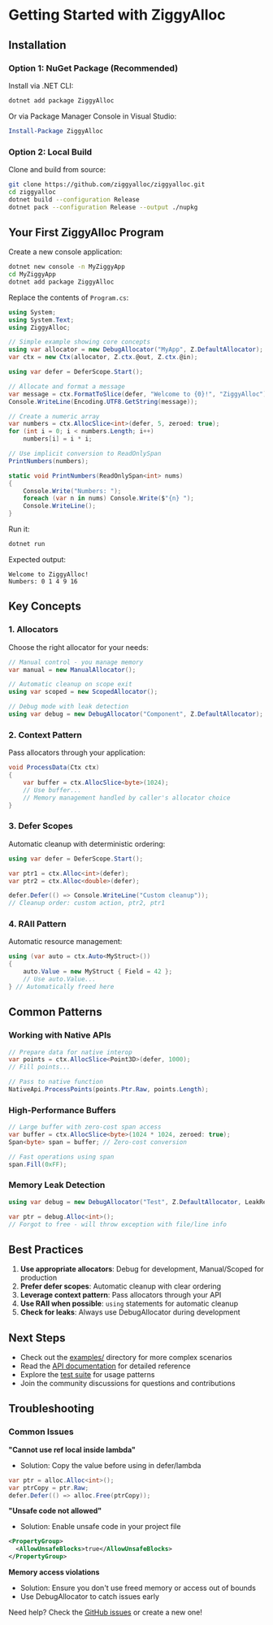 # Getting Started with ZiggyAlloc

## Installation

### Option 1: NuGet Package (Recommended)

Install via .NET CLI:
```bash
dotnet add package ZiggyAlloc
```

Or via Package Manager Console in Visual Studio:
```powershell
Install-Package ZiggyAlloc
```

### Option 2: Local Build

Clone and build from source:
```bash
git clone https://github.com/ziggyalloc/ziggyalloc.git
cd ziggyalloc
dotnet build --configuration Release
dotnet pack --configuration Release --output ./nupkg
```

## Your First ZiggyAlloc Program

Create a new console application:
```bash
dotnet new console -n MyZiggyApp
cd MyZiggyApp
dotnet add package ZiggyAlloc
```

Replace the contents of `Program.cs`:

```csharp
using System;
using System.Text;
using ZiggyAlloc;

// Simple example showing core concepts
using var allocator = new DebugAllocator("MyApp", Z.DefaultAllocator);
var ctx = new Ctx(allocator, Z.ctx.@out, Z.ctx.@in);

using var defer = DeferScope.Start();

// Allocate and format a message
var message = ctx.FormatToSlice(defer, "Welcome to {0}!", "ZiggyAlloc");
Console.WriteLine(Encoding.UTF8.GetString(message));

// Create a numeric array
var numbers = ctx.AllocSlice<int>(defer, 5, zeroed: true);
for (int i = 0; i < numbers.Length; i++)
    numbers[i] = i * i;

// Use implicit conversion to ReadOnlySpan
PrintNumbers(numbers);

static void PrintNumbers(ReadOnlySpan<int> nums)
{
    Console.Write("Numbers: ");
    foreach (var n in nums) Console.Write($"{n} ");
    Console.WriteLine();
}
```

Run it:
```bash
dotnet run
```

Expected output:
```
Welcome to ZiggyAlloc!
Numbers: 0 1 4 9 16
```

## Key Concepts

### 1. Allocators
Choose the right allocator for your needs:

```csharp
// Manual control - you manage memory
var manual = new ManualAllocator();

// Automatic cleanup on scope exit
using var scoped = new ScopedAllocator();

// Debug mode with leak detection
using var debug = new DebugAllocator("Component", Z.DefaultAllocator);
```

### 2. Context Pattern
Pass allocators through your application:

```csharp
void ProcessData(Ctx ctx)
{
    var buffer = ctx.AllocSlice<byte>(1024);
    // Use buffer...
    // Memory management handled by caller's allocator choice
}
```

### 3. Defer Scopes
Automatic cleanup with deterministic ordering:

```csharp
using var defer = DeferScope.Start();

var ptr1 = ctx.Alloc<int>(defer);
var ptr2 = ctx.Alloc<double>(defer);

defer.Defer(() => Console.WriteLine("Custom cleanup"));
// Cleanup order: custom action, ptr2, ptr1
```

### 4. RAII Pattern
Automatic resource management:

```csharp
using (var auto = ctx.Auto<MyStruct>())
{
    auto.Value = new MyStruct { Field = 42 };
    // Use auto.Value...
} // Automatically freed here
```

## Common Patterns

### Working with Native APIs
```csharp
// Prepare data for native interop
var points = ctx.AllocSlice<Point3D>(defer, 1000);
// Fill points...

// Pass to native function
NativeApi.ProcessPoints(points.Ptr.Raw, points.Length);
```

### High-Performance Buffers
```csharp
// Large buffer with zero-cost span access
var buffer = ctx.AllocSlice<byte>(1024 * 1024, zeroed: true);
Span<byte> span = buffer; // Zero-cost conversion

// Fast operations using span
span.Fill(0xFF);
```

### Memory Leak Detection
```csharp
using var debug = new DebugAllocator("Test", Z.DefaultAllocator, LeakReportingMode.Throw);

var ptr = debug.Alloc<int>();
// Forgot to free - will throw exception with file/line info
```

## Best Practices

1. **Use appropriate allocators**: Debug for development, Manual/Scoped for production
2. **Prefer defer scopes**: Automatic cleanup with clear ordering
3. **Leverage context pattern**: Pass allocators through your API
4. **Use RAII when possible**: `using` statements for automatic cleanup
5. **Check for leaks**: Always use DebugAllocator during development

## Next Steps

- Check out the [examples/](examples/) directory for more complex scenarios
- Read the [API documentation](README.md#api-reference) for detailed reference
- Explore the [test suite](tests/) for usage patterns
- Join the community discussions for questions and contributions

## Troubleshooting

### Common Issues

**"Cannot use ref local inside lambda"**
- Solution: Copy the value before using in defer/lambda
```csharp
var ptr = alloc.Alloc<int>();
var ptrCopy = ptr.Raw;
defer.Defer(() => alloc.Free(ptrCopy));
```

**"Unsafe code not allowed"**
- Solution: Enable unsafe code in your project file
```xml
<PropertyGroup>
  <AllowUnsafeBlocks>true</AllowUnsafeBlocks>
</PropertyGroup>
```

**Memory access violations**
- Solution: Ensure you don't use freed memory or access out of bounds
- Use DebugAllocator to catch issues early

Need help? Check the [GitHub issues](https://github.com/ziggyalloc/ziggyalloc/issues) or create a new one!